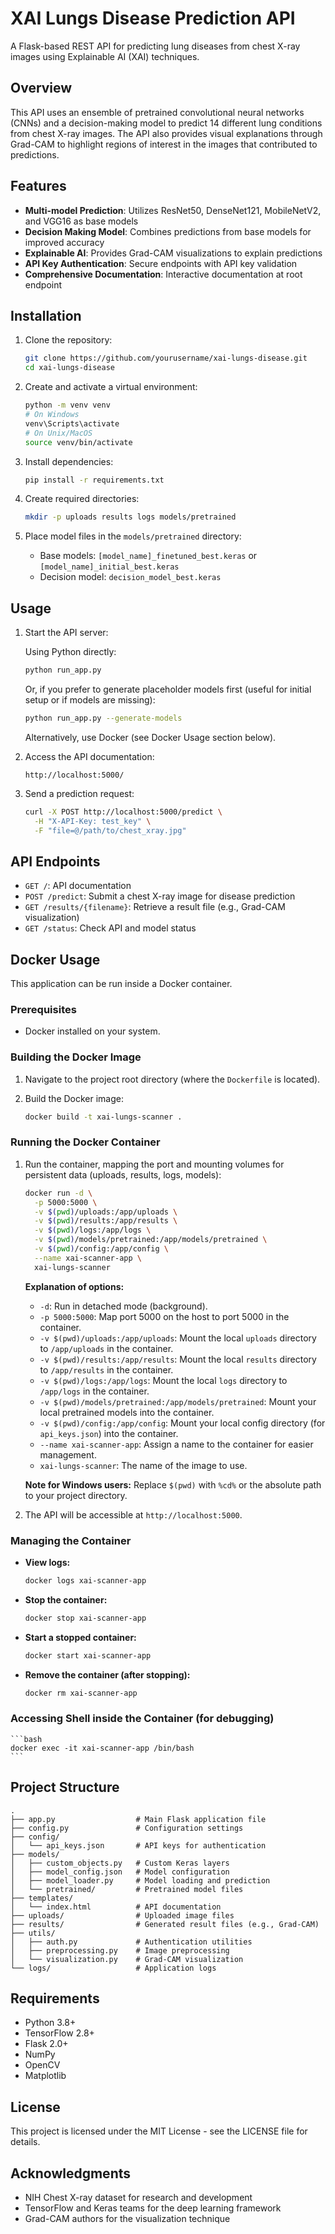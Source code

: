 # XAI Lungs Disease Prediction API

A Flask-based REST API for predicting lung diseases from chest X-ray images using Explainable AI (XAI) techniques.

## Overview

This API uses an ensemble of pretrained convolutional neural networks (CNNs) and a decision-making model to predict 14 different lung conditions from chest X-ray images. The API also provides visual explanations through Grad-CAM to highlight regions of interest in the images that contributed to predictions.

## Features

- **Multi-model Prediction**: Utilizes ResNet50, DenseNet121, MobileNetV2, and VGG16 as base models
- **Decision Making Model**: Combines predictions from base models for improved accuracy
- **Explainable AI**: Provides Grad-CAM visualizations to explain predictions
- **API Key Authentication**: Secure endpoints with API key validation
- **Comprehensive Documentation**: Interactive documentation at root endpoint

## Installation

1. Clone the repository:

   ```bash
   git clone https://github.com/yourusername/xai-lungs-disease.git
   cd xai-lungs-disease
   ```

2. Create and activate a virtual environment:

   ```bash
   python -m venv venv
   # On Windows
   venv\Scripts\activate
   # On Unix/MacOS
   source venv/bin/activate
   ```

3. Install dependencies:

   ```bash
   pip install -r requirements.txt
   ```

4. Create required directories:

   ```bash
   mkdir -p uploads results logs models/pretrained
   ```

5. Place model files in the `models/pretrained` directory:
   - Base models: `[model_name]_finetuned_best.keras` or `[model_name]_initial_best.keras`
   - Decision model: `decision_model_best.keras`

## Usage

1. Start the API server:

   Using Python directly:

   ```bash
   python run_app.py
   ```

   Or, if you prefer to generate placeholder models first (useful for initial setup or if models are missing):

   ```bash
   python run_app.py --generate-models
   ```

   Alternatively, use Docker (see Docker Usage section below).

2. Access the API documentation:

   ```
   http://localhost:5000/
   ```

3. Send a prediction request:
   ```bash
   curl -X POST http://localhost:5000/predict \
     -H "X-API-Key: test_key" \
     -F "file=@/path/to/chest_xray.jpg"
   ```

## API Endpoints

- `GET /`: API documentation
- `POST /predict`: Submit a chest X-ray image for disease prediction
- `GET /results/{filename}`: Retrieve a result file (e.g., Grad-CAM visualization)
- `GET /status`: Check API and model status

## Docker Usage

This application can be run inside a Docker container.

### Prerequisites

- Docker installed on your system.

### Building the Docker Image

1.  Navigate to the project root directory (where the `Dockerfile` is located).
2.  Build the Docker image:

    ```bash
    docker build -t xai-lungs-scanner .
    ```

### Running the Docker Container

1.  Run the container, mapping the port and mounting volumes for persistent data (uploads, results, logs, models):

    ```bash
    docker run -d \
      -p 5000:5000 \
      -v $(pwd)/uploads:/app/uploads \
      -v $(pwd)/results:/app/results \
      -v $(pwd)/logs:/app/logs \
      -v $(pwd)/models/pretrained:/app/models/pretrained \
      -v $(pwd)/config:/app/config \
      --name xai-scanner-app \
      xai-lungs-scanner
    ```

    **Explanation of options:**

    - `-d`: Run in detached mode (background).
    - `-p 5000:5000`: Map port 5000 on the host to port 5000 in the container.
    - `-v $(pwd)/uploads:/app/uploads`: Mount the local `uploads` directory to `/app/uploads` in the container.
    - `-v $(pwd)/results:/app/results`: Mount the local `results` directory to `/app/results` in the container.
    - `-v $(pwd)/logs:/app/logs`: Mount the local `logs` directory to `/app/logs` in the container.
    - `-v $(pwd)/models/pretrained:/app/models/pretrained`: Mount your local pretrained models into the container.
    - `-v $(pwd)/config:/app/config`: Mount your local config directory (for `api_keys.json`) into the container.
    - `--name xai-scanner-app`: Assign a name to the container for easier management.
    - `xai-lungs-scanner`: The name of the image to use.

    **Note for Windows users:** Replace `$(pwd)` with `%cd%` or the absolute path to your project directory.

2.  The API will be accessible at `http://localhost:5000`.

### Managing the Container

- **View logs:**
  ```bash
  docker logs xai-scanner-app
  ```
- **Stop the container:**
  ```bash
  docker stop xai-scanner-app
  ```
- **Start a stopped container:**
  ```bash
  docker start xai-scanner-app
  ```
- **Remove the container (after stopping):**
  ```bash
  docker rm xai-scanner-app
  ```

### Accessing Shell inside the Container (for debugging)

    ```bash
    docker exec -it xai-scanner-app /bin/bash
    ```

## Project Structure

```
.
├── app.py                  # Main Flask application file
├── config.py               # Configuration settings
├── config/
│   └── api_keys.json       # API keys for authentication
├── models/
│   ├── custom_objects.py   # Custom Keras layers
│   ├── model_config.json   # Model configuration
│   ├── model_loader.py     # Model loading and prediction
│   └── pretrained/         # Pretrained model files
├── templates/
│   └── index.html          # API documentation
├── uploads/                # Uploaded image files
├── results/                # Generated result files (e.g., Grad-CAM)
├── utils/
│   ├── auth.py             # Authentication utilities
│   ├── preprocessing.py    # Image preprocessing
│   └── visualization.py    # Grad-CAM visualization
└── logs/                   # Application logs
```

## Requirements

- Python 3.8+
- TensorFlow 2.8+
- Flask 2.0+
- NumPy
- OpenCV
- Matplotlib

## License

This project is licensed under the MIT License - see the LICENSE file for details.

## Acknowledgments

- NIH Chest X-ray dataset for research and development
- TensorFlow and Keras teams for the deep learning framework
- Grad-CAM authors for the visualization technique
